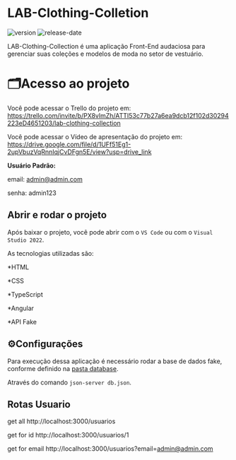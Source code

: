 # LAB-Clothing-Colletion
![version](https://img.shields.io/static/v1?label=version&message=1.0.0&color=blue)
![release-date](https://img.shields.io/badge/release%20date-03--2023-green)

LAB-Clothing-Collection é uma aplicação Front-End audaciosa para gerenciar suas coleções e modelos de moda no setor de vestuário.


# 🗂️**Acesso ao projeto**

Você pode acessar o Trello do projeto em: https://trello.com/invite/b/PX8vlmZh/ATTI53c77b27a6ea9dcb12f102d30294223eD4651203/lab-clothing-collection

Você pode acessar o Vídeo de apresentação do projeto em: https://drive.google.com/file/d/1UFf51Eg1-2upVbuzVqRnnIqjCvDFgn5E/view?usp=drive_link

**Usuário Padrão:**

email: admin@admin.com

senha: admin123

## Abrir e rodar o projeto

Após baixar o projeto, você pode abrir com o `VS Code` ou com o `Visual Studio 2022`.
<br>

As tecnologias utilizadas são:

*HTML

*CSS

*TypeScript

*Angular

*API Fake


## ⚙️**Configurações**
Para execução dessa aplicação é necessário rodar a base de dados fake, conforme definido na [pasta database](https://github.com/marianacgd/LAB-Clothing-Colletion/tree/main/LAB-Clothing-Collection/src/database).

Através do comando `json-server db.json`.

## Rotas Usuario
get all http://localhost:3000/usuarios

get for id http://localhost:3000/usuarios/1

get for email http://localhost:3000/usuarios?email=admin@admin.com
